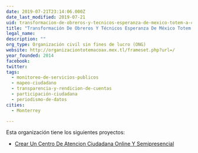 ```yaml
---
date: 2019-07-21T23:14:06.000Z
date_last_modified: 2019-07-21
uid: transformacion-de-obreros-y-tecnicos-esperanza-de-mexico-totem-a-c
title: "Transformación De Obreros Y Técnicos Esperanza De México Totem A.C"
legal_name: 
description: ""
org_type: Organización civil sin fines de lucro (ONG)
website: http://organizaciontotemacoax.mex.tl/frameset.php?url=/
year_founded: 2014
facebook: 
twitter: 
tags:
  - monitoreo-de-servicios-publicos
  - mapeo-ciudadano
  - transparencia-y-rendicion-de-cuentas
  - participación-ciudadana
  - periodismo-de-datos
cities: 
  - Monterrey

---
```


Esta organización tiene los siguientes proyectos:

- [Crear Un Centro De Atencion Ciudadana Online Y Semipresencial](/i/crear-un-centro-de-atencion-ciudadana-online-y-semipresencial.html)
